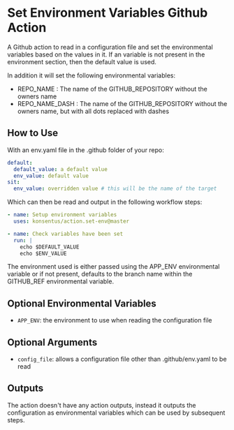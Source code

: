 # Set Environment Variables Github Action

A Github action to read in a configuration file and set the environmental variables based on the values in it. If an variable is not present in the environment section, then the default value is used.

In addition it will set the following environmental variables:

- REPO_NAME : The name of the GITHUB_REPOSITORY without the owners name
- REPO_NAME_DASH : The name of the GITHUB_REPOSITORY without the owners name, but with all dots replaced with dashes

## How to Use

With an env.yaml file in the .github folder of your repo:

```yml
default:
  default_value: a default value
  env_value: default value
sit:
  env_value: overridden value # this will be the name of the target
```

Which can then be read and output in the following workflow steps:

```yml
- name: Setup environment variables
  uses: konsentus/action.set-env@master

- name: Check variables have been set
  run: |
    echo $DEFAULT_VALUE
    echo $ENV_VALUE
```

The environment used is either passed using the APP_ENV environmental variable or if not present, defaults to the branch name within the GITHUB_REF environmental variable.

## Optional Environmental Variables

- `APP_ENV`: the environment to use when reading the configuration file

## Optional Arguments

- `config_file`: allows a configuration file other than .github/env.yaml to be read

## Outputs

The action doesn't have any action outputs, instead it outputs the configuration as environmental variables which can be used by subsequent steps.

